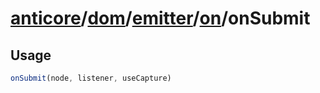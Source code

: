 # [anticore](../../../../../../#reference)/[dom](../../../#reference)/[emitter](../../#reference)/[on](../#reference)/<a name="reference">onSubmit</a>

## Usage

```js
onSubmit(node, listener, useCapture)
```